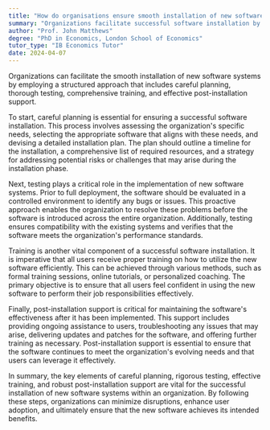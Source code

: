 ```yaml
---
title: "How do organisations ensure smooth installation of new software systems?"
summary: "Organizations facilitate successful software installation by implementing thorough planning, rigorous testing, comprehensive training, and ongoing post-installation support."
author: "Prof. John Matthews"
degree: "PhD in Economics, London School of Economics"
tutor_type: "IB Economics Tutor"
date: 2024-04-07
---
```


Organizations can facilitate the smooth installation of new software systems by employing a structured approach that includes careful planning, thorough testing, comprehensive training, and effective post-installation support.

To start, careful planning is essential for ensuring a successful software installation. This process involves assessing the organization's specific needs, selecting the appropriate software that aligns with these needs, and devising a detailed installation plan. The plan should outline a timeline for the installation, a comprehensive list of required resources, and a strategy for addressing potential risks or challenges that may arise during the installation phase.

Next, testing plays a critical role in the implementation of new software systems. Prior to full deployment, the software should be evaluated in a controlled environment to identify any bugs or issues. This proactive approach enables the organization to resolve these problems before the software is introduced across the entire organization. Additionally, testing ensures compatibility with the existing systems and verifies that the software meets the organization's performance standards.

Training is another vital component of a successful software installation. It is imperative that all users receive proper training on how to utilize the new software efficiently. This can be achieved through various methods, such as formal training sessions, online tutorials, or personalized coaching. The primary objective is to ensure that all users feel confident in using the new software to perform their job responsibilities effectively.

Finally, post-installation support is critical for maintaining the software's effectiveness after it has been implemented. This support includes providing ongoing assistance to users, troubleshooting any issues that may arise, delivering updates and patches for the software, and offering further training as necessary. Post-installation support is essential to ensure that the software continues to meet the organization's evolving needs and that users can leverage it effectively.

In summary, the key elements of careful planning, rigorous testing, effective training, and robust post-installation support are vital for the successful installation of new software systems within an organization. By following these steps, organizations can minimize disruptions, enhance user adoption, and ultimately ensure that the new software achieves its intended benefits.
    